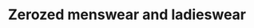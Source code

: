 ---
title: "Zerozed menswear and ladieswear"
url: /thiruvananthapuram/zerozed-menswear-and-ladieswear/
shop: Kleidung
---